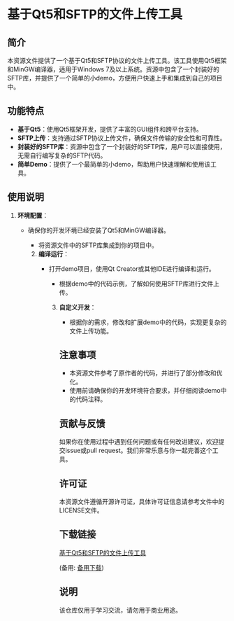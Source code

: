 # 基于Qt5和SFTP的文件上传工具

## 简介

本资源文件提供了一个基于Qt5和SFTP协议的文件上传工具。该工具使用Qt5框架和MinGW编译器，适用于Windows 7及以上系统。资源中包含了一个封装好的SFTP库，并提供了一个简单的小demo，方便用户快速上手和集成到自己的项目中。

## 功能特点

- **基于Qt5**：使用Qt5框架开发，提供了丰富的GUI组件和跨平台支持。
- **SFTP上传**：支持通过SFTP协议上传文件，确保文件传输的安全性和可靠性。
- **封装好的SFTP库**：资源中包含了一个封装好的SFTP库，用户可以直接使用，无需自行编写复杂的SFTP代码。
- **简单Demo**：提供了一个最简单的小demo，帮助用户快速理解和使用该工具。

## 使用说明

1. **环境配置**：
   - 确保你的开发环境已经安装了Qt5和MinGW编译器。
      - 将资源文件中的SFTP库集成到你的项目中。

      2. **编译运行**：
         - 打开demo项目，使用Qt Creator或其他IDE进行编译和运行。
            - 根据demo中的代码示例，了解如何使用SFTP库进行文件上传。

            3. **自定义开发**：
               - 根据你的需求，修改和扩展demo中的代码，实现更复杂的文件上传功能。

               ## 注意事项

               - 本资源文件参考了原作者的代码，并进行了部分修改和优化。
               - 使用前请确保你的开发环境符合要求，并仔细阅读demo中的代码注释。

               ## 贡献与反馈

               如果你在使用过程中遇到任何问题或有任何改进建议，欢迎提交issue或pull request。我们非常乐意与你一起完善这个工具。

               ## 许可证

               本资源文件遵循开源许可证，具体许可证信息请参考文件中的LICENSE文件。

               ## 下载链接
               [基于Qt5和SFTP的文件上传工具](https://pan.quark.cn/s/4254831e21dd) 

               (备用: [备用下载](https://pan.baidu.com/s/1nZ1B7pgchL1n1iOWk2OjFQ?pwd=1234))

               ## 说明

               该仓库仅用于学习交流，请勿用于商业用途。
